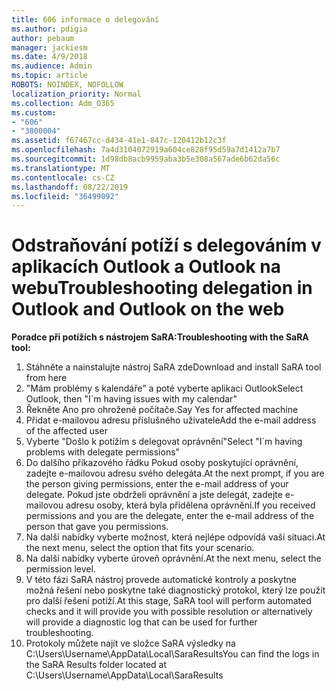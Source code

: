 ```yaml
---
title: 606 informace o delegování
ms.author: pdigia
author: pebaum
manager: jackiesm
ms.date: 4/9/2018
ms.audience: Admin
ms.topic: article
ROBOTS: NOINDEX, NOFOLLOW
localization_priority: Normal
ms.collection: Adm_O365
ms.custom:
- "606"
- "3800004"
ms.assetid: f67467cc-d434-41e1-847c-120412b12c3f
ms.openlocfilehash: 7a4d3104072919a604ce828f95d59a7d1412a7b7
ms.sourcegitcommit: 1d98db8acb9959aba3b5e308a567ade6b62da56c
ms.translationtype: MT
ms.contentlocale: cs-CZ
ms.lasthandoff: 08/22/2019
ms.locfileid: "36499092"
---
```

# <a name="troubleshooting-delegation-in-outlook-and-outlook-on-the-web"></a><span data-ttu-id="41ce9-102">Odstraňování potíží s delegováním v aplikacích Outlook a Outlook na webu</span><span class="sxs-lookup"><span data-stu-id="41ce9-102">Troubleshooting delegation in Outlook and Outlook on the web</span></span>

<span data-ttu-id="41ce9-103">**Poradce při potížích s nástrojem SaRA:**</span><span class="sxs-lookup"><span data-stu-id="41ce9-103">**Troubleshooting with the SaRA tool:**</span></span>

1. <span data-ttu-id="41ce9-104">Stáhněte a nainstalujte nástroj SaRA zde</span><span class="sxs-lookup"><span data-stu-id="41ce9-104">Download and install SaRA tool from here</span></span>
1. <span data-ttu-id="41ce9-105">"Mám problémy s kalendáře" a poté vyberte aplikaci Outlook</span><span class="sxs-lookup"><span data-stu-id="41ce9-105">Select Outlook, then "I\`m having issues with my calendar"</span></span>
1. <span data-ttu-id="41ce9-106">Řekněte Ano pro ohrožené počítače.</span><span class="sxs-lookup"><span data-stu-id="41ce9-106">Say Yes for affected machine</span></span>
1. <span data-ttu-id="41ce9-107">Přidat e-mailovou adresu příslušného uživatele</span><span class="sxs-lookup"><span data-stu-id="41ce9-107">Add the e-mail address of the affected user</span></span>
1. <span data-ttu-id="41ce9-108">Vyberte "Došlo k potížím s delegovat oprávnění"</span><span class="sxs-lookup"><span data-stu-id="41ce9-108">Select "I\`m having problems with delegate permissions"</span></span>
1. <span data-ttu-id="41ce9-109">Do dalšího příkazového řádku Pokud osoby poskytující oprávnění, zadejte e-mailovou adresu svého delegáta.</span><span class="sxs-lookup"><span data-stu-id="41ce9-109">At the next prompt, if you are the person giving permissions, enter the e-mail address of your delegate.</span></span> <span data-ttu-id="41ce9-110">Pokud jste obdrželi oprávnění a jste delegát, zadejte e-mailovou adresu osoby, která byla přidělena oprávnění.</span><span class="sxs-lookup"><span data-stu-id="41ce9-110">If you received permissions and you are the delegate, enter the e-mail address of the person that gave you permissions.</span></span>
1. <span data-ttu-id="41ce9-111">Na další nabídky vyberte možnost, která nejlépe odpovídá vaší situaci.</span><span class="sxs-lookup"><span data-stu-id="41ce9-111">At the next menu, select the option that fits your scenario.</span></span>
1. <span data-ttu-id="41ce9-112">Na další nabídky vyberte úroveň oprávnění.</span><span class="sxs-lookup"><span data-stu-id="41ce9-112">At the next menu, select the permission level.</span></span>
1. <span data-ttu-id="41ce9-113">V této fázi SaRA nástroj provede automatické kontroly a poskytne možná řešení nebo poskytne také diagnostický protokol, který lze použít pro další řešení potíží.</span><span class="sxs-lookup"><span data-stu-id="41ce9-113">At this stage, SaRA tool will perform automated checks and it will provide you with possible resolution or alternatively will provide a diagnostic log that can be used for further troubleshooting.</span></span>
1. <span data-ttu-id="41ce9-114">Protokoly můžete najít ve složce SaRA výsledky na C:\Users\Username\AppData\Local\SaraResults</span><span class="sxs-lookup"><span data-stu-id="41ce9-114">You can find the logs in the SaRA Results folder located at C:\Users\Username\AppData\Local\SaraResults</span></span>
